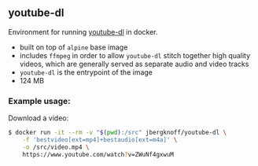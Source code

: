 ## youtube-dl

Environment for running [youtube-dl](https://github.com/rg3/youtube-dl) in docker.

* built on top of `alpine` base image
* includes `ffmpeg` in order to allow `youtube-dl` stitch together high quality videos, which are generally served as separate audio and video tracks
* `youtube-dl` is the entrypoint of the image
* 124 MB

### Example usage:

Download a video:

```bash
$ docker run -it --rm -v "$(pwd):/src" jbergknoff/youtube-dl \
    -f 'bestvideo[ext=mp4]+bestaudio[ext=m4a]' \
    -o /src/video.mp4 \
    https://www.youtube.com/watch?v=ZWuNf4gxwuM
```

